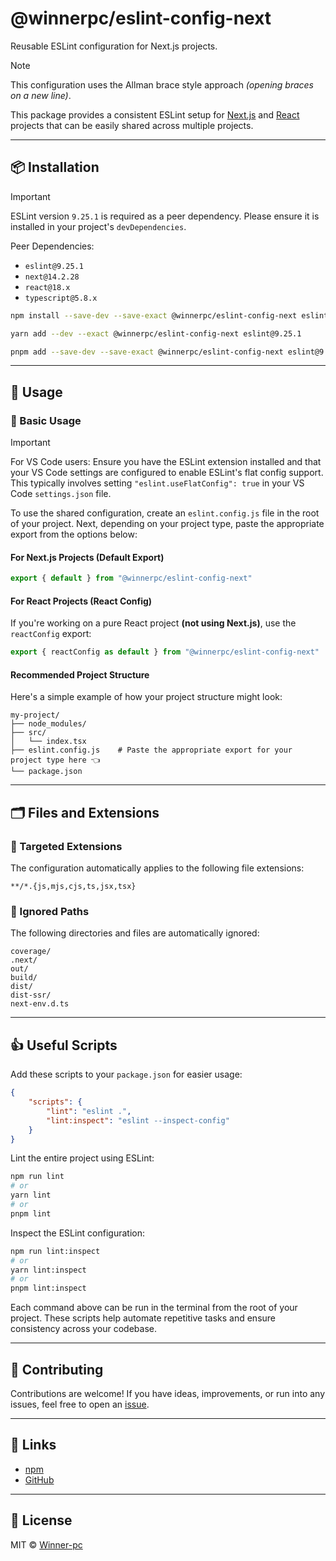 # @winnerpc/eslint-config-next

Reusable ESLint configuration for Next.js projects.

> [!NOTE]
> This configuration uses the Allman brace style approach _(opening braces on a new line)_.

This package provides a consistent ESLint setup for [Next.js](#for-nextjs-projects-default-export) and [React](#for-react-projects-react-config) projects that can be easily shared across multiple projects.

---

## 📦 Installation

> [!IMPORTANT]
> ESLint version `9.25.1` is required as a peer dependency. Please ensure it is installed in your project's `devDependencies`.
>
> Peer Dependencies:
>
> - `eslint@9.25.1`
> - `next@14.2.28`
> - `react@18.x`
> - `typescript@5.8.x`

```bash
npm install --save-dev --save-exact @winnerpc/eslint-config-next eslint@9.25.1
```

```bash
yarn add --dev --exact @winnerpc/eslint-config-next eslint@9.25.1
```

```bash
pnpm add --save-dev --save-exact @winnerpc/eslint-config-next eslint@9.25.1
```

---

## 🚀 Usage

### 🔧 Basic Usage

> [!IMPORTANT]
> For VS Code users: Ensure you have the ESLint extension installed and that your VS Code settings are configured to enable ESLint's flat config support. This typically involves setting `"eslint.useFlatConfig": true` in your VS Code `settings.json` file.

To use the shared configuration, create an `eslint.config.js` file in the root of your project. Next, depending on your project type, paste the appropriate export from the options below:

#### For Next.js Projects (Default Export)

```js
export { default } from "@winnerpc/eslint-config-next"
```

#### For React Projects (React Config)

If you're working on a pure React project **(not using Next.js)**, use the `reactConfig` export:

```js
export { reactConfig as default } from "@winnerpc/eslint-config-next"
```

#### Recommended Project Structure

Here's a simple example of how your project structure might look:

```
my-project/
├── node_modules/
├── src/
│   └── index.tsx
├── eslint.config.js    # Paste the appropriate export for your project type here 👈
└── package.json
```

---

## 🗂️ Files and Extensions

### 🎯 Targeted Extensions

The configuration automatically applies to the following file extensions:

```
**/*.{js,mjs,cjs,ts,jsx,tsx}
```

### 🚫 Ignored Paths

The following directories and files are automatically ignored:

```
coverage/
.next/
out/
build/
dist/
dist-ssr/
next-env.d.ts
```

---

## 👍 Useful Scripts

Add these scripts to your `package.json` for easier usage:

```json
{
    "scripts": {
        "lint": "eslint .",
        "lint:inspect": "eslint --inspect-config"
    }
}
```

Lint the entire project using ESLint:

```bash
npm run lint
# or
yarn lint
# or
pnpm lint
```

Inspect the ESLint configuration:

```bash
npm run lint:inspect
# or
yarn lint:inspect
# or
pnpm lint:inspect
```

Each command above can be run in the terminal from the root of your project. These scripts help automate repetitive tasks and ensure consistency across your codebase.

---

## 🤝 Contributing

Contributions are welcome! If you have ideas, improvements, or run into any issues, feel free to open an [issue](https://github.com/Winner-pc/eslint-config-next/issues).

---

## 🔗 Links

- [npm](https://www.npmjs.com/package/@winnerpc/eslint-config-next)
- [GitHub](https://github.com/Winner-pc/eslint-config-next)

---

## 📃 License

MIT © [Winner-pc](https://github.com/Winner-pc)
